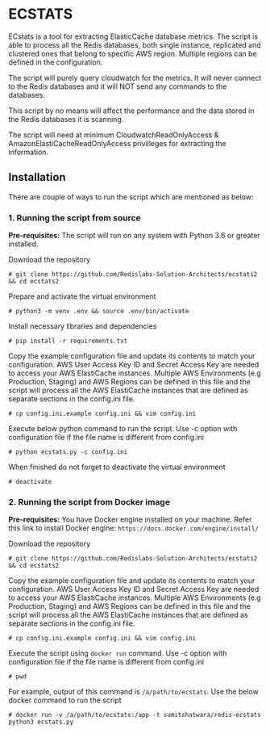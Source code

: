 # ECSTATS

ECstats is a tool for extracting ElasticCache database metrics. The script is able to process all the Redis databases, both single instance, replicated and clustered ones that belong to specific AWS region. Multiple regions can be defined in the configuration. 

The script will purely query cloudwatch for the metrics. It will never connect to the Redis databases and it will NOT send any commands to the databases.

This script by no means will affect the performance and the data stored in the Redis databases it is scanning.

The script will need at minimum CloudwatchReadOnlyAccess & AmazonElastiCacheReadOnlyAccess privilleges for extracting the information.


## Installation

There are couple of ways to run the script which are mentioned as below:

### 1. Running the script from source

**Pre-requisites:** The script will run on any system with Python 3.6 or greater installed.


Download the repository

```
# git clone https://github.com/Redislabs-Solution-Architects/ecstats2 && cd ecstats2
```

Prepare and activate the virtual environment

```
# python3 -m venv .env && source .env/bin/activate
```

Install necessary libraries and dependencies

```
# pip install -r requirements.txt
```

Copy the example configuration file and update its contents to match your configuration. AWS User Access Key ID and Secret Access Key are needed to access your AWS ElastiCache instances. Multiple AWS Environments (e.g Production, Staging) and AWS Regions can be defined in this file and the script will process all the AWS ElastiCache instances that are defined as separate sections in the config.ini file.

```
# cp config.ini.example config.ini && vim config.ini
```

Execute below python command to run the script. Use -c option with configuration file if the file name is different from config.ini

```
# python ecstats.py -c config.ini
```

When finished do not forget to deactivate the virtual environment

```
# deactivate
```

### 2. Running the script from Docker image

**Pre-requisites:** You have Docker engine installed on your machine. Refer this link to install Docker engine: `https://docs.docker.com/engine/install/`


Download the repository

```
# git clone https://github.com/Redislabs-Solution-Architects/ecstats2 && cd ecstats2
```

Copy the example configuration file and update its contents to match your configuration. AWS User Access Key ID and Secret Access Key are needed to access your AWS ElastiCache instances. Multiple AWS Environments (e.g Production, Staging) and AWS Regions can be defined in this file and the script will process all the AWS ElastiCache instances that are defined as separate sections in the config.ini file.

```
# cp config.ini.example config.ini && vim config.ini
```


Execute the script using `docker run` command. Use -c option with configuration file if the file name is different from config.ini

```
# pwd
```
For example, output of this command is `/a/path/to/ecstats`. Use the below docker command to run the script

```
# docker run -v /a/path/to/ecstats:/app -t sumitshatwara/redis-ecstats python3 ecstats.py
```

